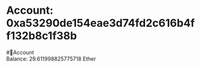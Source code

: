 
Account: 0xa53290de154eae3d74fd2c616b4ff132b8c1f38b
===================================================
  
#📜Account  
Balance: 29.611998825775718 Ether